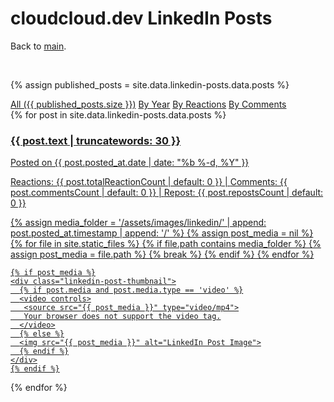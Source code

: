 # cloudcloud.dev LinkedIn Posts

Back to [main](index.md).

<br/>


<!-- markdownlint-disable MD033 -->
{% assign published_posts = site.data.linkedin-posts.data.posts %}

<!-- Buttons for ordering LinkedIn posts -->
<div class="list-filters">
  <a href="/linkedin" class="list-filter">All ({{ published_posts.size }})</a>
  <a href="/linkedin/byyear.md" class="list-filter">By Year</a>
  <a href="/linkedin/byreactions.md" class="list-filter">By Reactions</a>
  <a href="/linkedin/bycomments.md" class="list-filter">By Comments</a>
</div>

<div class="linkedin-posts-container post-preview">
  {% for post in site.data.linkedin-posts.data.posts %}
  <a href="{{ post.url }}" target="_blank" class="linkedin-post-link">
   <div class="linkedin-post-card">
    <div class="linkedin-post-text">
      <h3 class="linkedin-post-title">{{ post.text | truncatewords: 30 }}</h3>
      <p class="linkedin-post-description">
       Posted on {{ post.posted_at.date | date: "%b %-d, %Y" }}
      </p>
      <p class="linkedin-post-stats">
       <span><i class="fas fa-thumbs-up"></i> Reactions: {{ post.totalReactionCount | default: 0 }}</span> |
       <span><i class="fas fa-comments"></i> Comments: {{ post.commentsCount | default: 0 }}</span> |
       <span><i class="fas fa-retweet"></i> Repost: {{ post.repostsCount | default: 0 }}</span>
      </p>
    </div>
    {% assign media_folder = '/assets/images/linkedin/' | append: post.posted_at.timestamp | append: '/' %}
    {% assign post_media = nil %}
    {% for file in site.static_files %}
      {% if file.path contains media_folder %}
       {% assign post_media = file.path %}
       {% break %}
      {% endif %}
    {% endfor %}

    {% if post_media %}
    <div class="linkedin-post-thumbnail">
      {% if post.media and post.media.type == 'video' %}
      <video controls>
       <source src="{{ post_media }}" type="video/mp4">
       Your browser does not support the video tag.
      </video>
      {% else %}
      <img src="{{ post_media }}" alt="LinkedIn Post Image">
      {% endif %}
    </div>
    {% endif %}
   </div>

  </a>
  {% endfor %}
</div>

